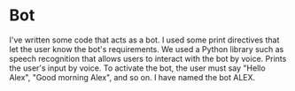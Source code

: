 # Bot
I've written some code that acts as a bot. I used some print directives that let the user  know the bot's requirements. 
We  used a Python library such as speech recognition that allows users to interact with the bot  by voice. 
Prints the user's input by voice. To activate the bot, the user must say "Hello Alex", "Good morning Alex", and so on. I have named the bot ALEX.
